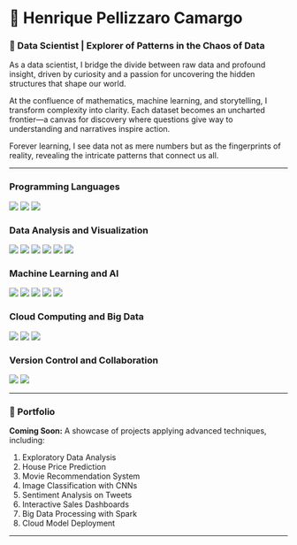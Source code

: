 # 🧭 Henrique Pellizzaro Camargo  

### 🌌 Data Scientist | Explorer of Patterns in the Chaos of Data  
As a data scientist, I bridge the divide between raw data and profound insight, driven by curiosity and a passion for uncovering the hidden structures that shape our world.  

At the confluence of mathematics, machine learning, and storytelling, I transform complexity into clarity. Each dataset becomes an uncharted frontier—a canvas for discovery where questions give way to understanding and narratives inspire action.  

Forever learning, I see data not as mere numbers but as the fingerprints of reality, revealing the intricate patterns that connect us all.  

---

### **Programming Languages**  
<p>
<img src="https://img.shields.io/badge/-Python-3776AB?style=flat&logo=python&logoColor=white"/>
<img src="https://img.shields.io/badge/-R-276DC3?style=flat&logo=r&logoColor=white"/>
<img src="https://img.shields.io/badge/-SQL-4479A1?style=flat&logo=MySQL&logoColor=white"/>
</p>



### **Data Analysis and Visualization**  
<p>
<img src="https://img.shields.io/badge/-Pandas-150458?style=flat&logo=pandas&logoColor=white"/>
<img src="https://img.shields.io/badge/-NumPy-013243?style=flat&logo=numpy&logoColor=white"/>
<img src="https://img.shields.io/badge/-Matplotlib-11557C?style=flat&logo=plotly&logoColor=white"/>
<img src="https://img.shields.io/badge/-Seaborn-40B5A4?style=flat&logoColor=white"/>
<img src="https://img.shields.io/badge/-Tableau-E97627?style=flat&logo=tableau&logoColor=white"/>
<img src="https://img.shields.io/badge/-PowerBI-F2C811?style=flat&logo=powerbi&logoColor=black"/>
</p>



### **Machine Learning and AI**  
<p>
<img src="https://img.shields.io/badge/-Scikit--Learn-F7931E?style=flat&logo=scikitlearn&logoColor=white"/>
<img src="https://img.shields.io/badge/-TensorFlow-FF6F00?style=flat&logo=tensorflow&logoColor=white"/>
<img src="https://img.shields.io/badge/-PyTorch-EE4C2C?style=flat&logo=pytorch&logoColor=white"/>
<img src="https://img.shields.io/badge/-XGBoost-FF7F00?style=flat&logoColor=white"/>
<img src="https://img.shields.io/badge/-LightGBM-9DD351?style=flat&logoColor=white"/>
</p>


### **Cloud Computing and Big Data**  
<p>
<img src="https://img.shields.io/badge/-AWS-232F3E?style=flat&logo=amazonaws&logoColor=white"/>
<img src="https://img.shields.io/badge/-Google%20Cloud-4285F4?style=flat&logo=googlecloud&logoColor=white"/>
<img src="https://img.shields.io/badge/-Apache%20Spark-E25A1C?style=flat&logo=apachespark&logoColor=white"/>
</p>


### **Version Control and Collaboration**  
<p>
<img src="https://img.shields.io/badge/-Git-F05032?style=flat&logo=git&logoColor=white"/>
<img src="https://img.shields.io/badge/-GitHub-181717?style=flat&logo=github&logoColor=white"/>
</p>

---

### 🌟 Portfolio  
**Coming Soon:** A showcase of projects applying advanced techniques, including:  
1. Exploratory Data Analysis  
2. House Price Prediction  
3. Movie Recommendation System  
4. Image Classification with CNNs  
5. Sentiment Analysis on Tweets  
6. Interactive Sales Dashboards  
7. Big Data Processing with Spark  
8. Cloud Model Deployment  

---
